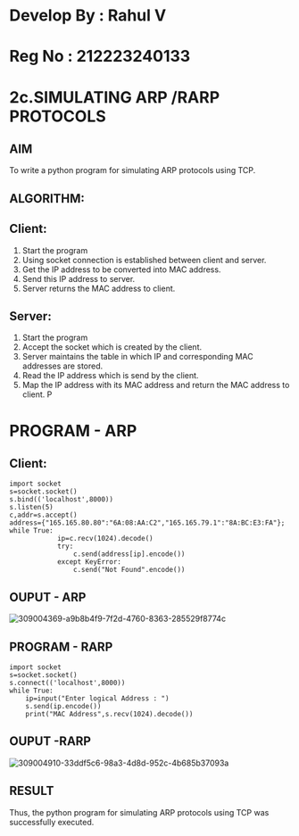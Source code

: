 # Develop By : Rahul V
# Reg No : 212223240133
# 2c.SIMULATING ARP /RARP PROTOCOLS
## AIM
To write a python program for simulating ARP protocols using TCP.
## ALGORITHM:
## Client:
1. Start the program
2. Using socket connection is established between client and server.
3. Get the IP address to be converted into MAC address.
4. Send this IP address to server.
5. Server returns the MAC address to client.
## Server:
1. Start the program
2. Accept the socket which is created by the client.
3. Server maintains the table in which IP and corresponding MAC addresses are
stored.
4. Read the IP address which is send by the client.
5. Map the IP address with its MAC address and return the MAC address to client.
P
# PROGRAM - ARP
## Client:
```
import socket 
s=socket.socket() 
s.bind(('localhost',8000)) 
s.listen(5) 
c,addr=s.accept() 
address={"165.165.80.80":"6A:08:AA:C2","165.165.79.1":"8A:BC:E3:FA"}; 
while True: 
            ip=c.recv(1024).decode() 
            try: 
                c.send(address[ip].encode()) 
            except KeyError: 
                c.send("Not Found".encode())
```
## OUPUT - ARP
![309004369-a9b8b4f9-7f2d-4760-8363-285529f8774c](https://github.com/820NaveenKumar208/2c.ARP_RARP_PROTOCOLS/assets/154746066/27af49ea-c8b1-4a8c-ba41-0e86809b0485)

## PROGRAM - RARP
```
import socket
s=socket.socket()
s.connect(('localhost',8000))
while True:
    ip=input("Enter logical Address : ")
    s.send(ip.encode())
    print("MAC Address",s.recv(1024).decode())
```
## OUPUT -RARP
![309004910-33ddf5c6-98a3-4d8d-952c-4b685b37093a](https://github.com/820NaveenKumar208/2c.ARP_RARP_PROTOCOLS/assets/154746066/cd702c22-3588-4372-82d0-ab1071a45653)


## RESULT
Thus, the python program for simulating ARP protocols using TCP was successfully 
executed.
